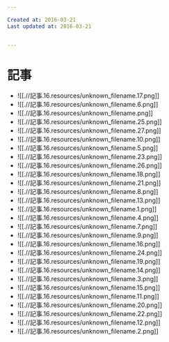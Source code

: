 ```yaml
---

Created at: 2016-03-21
Last updated at: 2016-03-21


---
```


# 記事


* ![[.//記事.16.resources/unknown_filename.17.png]]
* ![[.//記事.16.resources/unknown_filename.6.png]]
* ![[.//記事.16.resources/unknown_filename.png]]
* ![[.//記事.16.resources/unknown_filename.25.png]]
* ![[.//記事.16.resources/unknown_filename.27.png]]
* ![[.//記事.16.resources/unknown_filename.10.png]]
* ![[.//記事.16.resources/unknown_filename.5.png]]
* ![[.//記事.16.resources/unknown_filename.23.png]]
* ![[.//記事.16.resources/unknown_filename.26.png]]
* ![[.//記事.16.resources/unknown_filename.18.png]]
* ![[.//記事.16.resources/unknown_filename.21.png]]
* ![[.//記事.16.resources/unknown_filename.8.png]]
* ![[.//記事.16.resources/unknown_filename.13.png]]
* ![[.//記事.16.resources/unknown_filename.1.png]]
* ![[.//記事.16.resources/unknown_filename.4.png]]
* ![[.//記事.16.resources/unknown_filename.7.png]]
* ![[.//記事.16.resources/unknown_filename.9.png]]
* ![[.//記事.16.resources/unknown_filename.16.png]]
* ![[.//記事.16.resources/unknown_filename.24.png]]
* ![[.//記事.16.resources/unknown_filename.19.png]]
* ![[.//記事.16.resources/unknown_filename.14.png]]
* ![[.//記事.16.resources/unknown_filename.3.png]]
* ![[.//記事.16.resources/unknown_filename.15.png]]
* ![[.//記事.16.resources/unknown_filename.11.png]]
* ![[.//記事.16.resources/unknown_filename.20.png]]
* ![[.//記事.16.resources/unknown_filename.22.png]]
* ![[.//記事.16.resources/unknown_filename.12.png]]
* ![[.//記事.16.resources/unknown_filename.2.png]]

